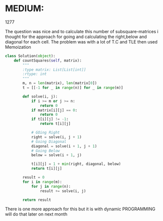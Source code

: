 # MEDIUM:
1277

The question was nice and to calculate this number of subsquare-matrices i thought for the approach for going and calculating the right,below and diagonal for each cell.
The problem was with a lot of T.C and TLE then used Memoization

```python
class Solution(object):
    def countSquares(self, matrix):
        """
        :type matrix: List[List[int]]
        :rtype: int
        """
        m, n = len(matrix), len(matrix[0])
        t = [[-1 for _ in range(n)] for _ in range(m)]

        def solve(i, j):
            if i >= m or j >= n:
                return 0
            if matrix[i][j] == 0:
                return 0
            if t[i][j] != -1:
                return t[i][j]

            # GOing Right
            right = solve(i, j + 1)
            # Going Diagonal
            diagonal = solve(i + 1, j + 1)
            # Going Below
            below = solve(i + 1, j)

            t[i][j] = 1 + min(right, diagonal, below)
            return t[i][j]

        result = 0
        for i in range(m):
            for j in range(n):
                result += solve(i, j)

        return result

```


There is one more approach for this but it is with dynamic PROGRAMMING will do that later on next month
